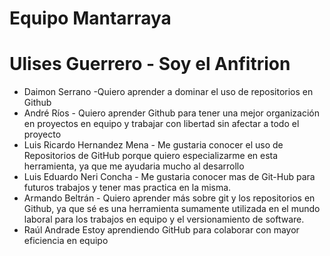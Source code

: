 # Equipo Mantarraya
# Ulises Guerrero - Soy el Anfitrion
- Daimon Serrano -Quiero aprender a dominar el uso de repositorios en Github
- André Ríos - Quiero aprender Github para tener una mejor organización en proyectos en equipo y trabajar con libertad sin afectar a todo el proyecto
- Luis Ricardo Hernandez Mena - Me gustaria conocer el uso de Repositorios de GitHub porque quiero especializarme en esta herramienta, ya que me ayudaria mucho al desarrollo 
- Luis Eduardo Neri Concha - Me gustaria conocer mas de Git-Hub para futuros trabajos y tener mas practica en la misma.
- Armando Beltrán  - Quiero aprender más sobre git y los repositorios en Github, ya que sé es una herramienta sumamente utilizada en el mundo laboral para los trabajos en equipo y el versionamiento de software.
- Raúl Andrade Estoy aprendiendo GitHub para colaborar con mayor eficiencia en equipo